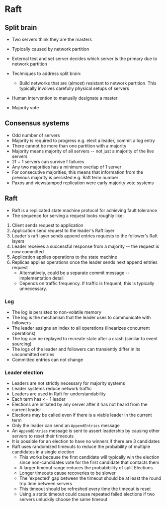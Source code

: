 # Raft

## Split brain
* Two servers think they are the masters
* Typically caused by network partition
* External test and set server decides which server is the primary due to network partition

* Techniques to address split brain:
    * Build networks that are (almost) resistant to network partition. This typically involves carefully physical setups of servers
* Human intervention to manually designate a master
* Majority vote

## Consensus systems
* Odd number of servers
* Majority is required to progress e.g. elect a leader, commit a log entry
* There cannot be more than one partition with a majority
* Majority means majority of all servers -- not just a majority of the live servers
* 2f + 1 servers can survive f failures
* Any two majorities has a minimum overlap of 1 server
* For consecutive majorities, this means that information from the previous majority is persisted e.g. Raft term number
* Paxos and viewstamped replication were early majority vote systems

## Raft
* Raft is a replicated state machine protocol for achieving fault tolerance
* The sequence for serving a request looks roughly like:
1. Client sends request to application
1. Application send request to the leader's Raft layer
1. Leader's raft layer sends append entries requests to the follower's Raft layers
1. Leader receives a successful response from a majority -- the request is now committed
1. Application applies operations to the state machine
1. Replicas applies operations once the leader sends next append entries request
    * Alternatively, could be a separate commit message -- implementation detail
    * Depends on traffic frequency. If traffic is frequent, this is typically unnecessary.

### Log
* The log is persisted to non-volatile memory
* The log is the mechanism that the leader uses to communicate with followers
* The leader assigns an index to all operations (linearizes concurrent operations)
* The log can be replayed to recreate state after a crash (similar to event sourcing)
* The logs of the leader and followers can transiently differ in its uncommitted entries
* Committed entries can not change

### Leader election
* Leaders are not strictly necessary for majority systems
* Leader systems reduce network traffic
* Leaders are used in Raft for understandability
* Each term has <= 1 leader
* Elections are initiated by any server after it has not heard from the current leader
* Elections may be called even if there is a viable leader in the current term
* Only the leader can send an `AppendEntries` message
* An `AppendEntries` message is sent to assert leadership by causing other servers to reset their timeouts
* It is possible for an election to have no winners if there are 3 candidates
* Raft uses randomized timeouts to reduce the probability of multiple candidates in a single election
    * This works because the first candidate will typically win the election since non-candidates vote for the first candidate that contacts them
    * A larger timeout range reduces the probabibility of split Elections
    * Longer timeouts cause recoveries to be slower 
    * The 'expected' gap between the timeout should be at least the round trip time between servers
    * This timeout should be refreshed every time the timeout is reset
    * Using a static timeout could cause repeated failed elections if two servers unluckily choose the same timeout
